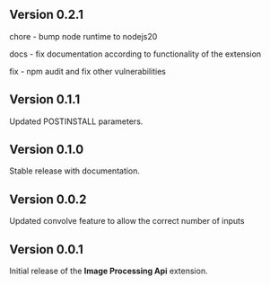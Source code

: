 ## Version 0.2.1

chore - bump node runtime to nodejs20

docs - fix documentation according to functionality of the extension

fix - npm audit and fix other vulnerabilities

## Version 0.1.1

Updated POSTINSTALL parameters.

## Version 0.1.0

Stable release with documentation.

## Version 0.0.2

Updated convolve feature to allow the correct number of inputs

## Version 0.0.1

Initial release of the **Image Processing Api** extension.
